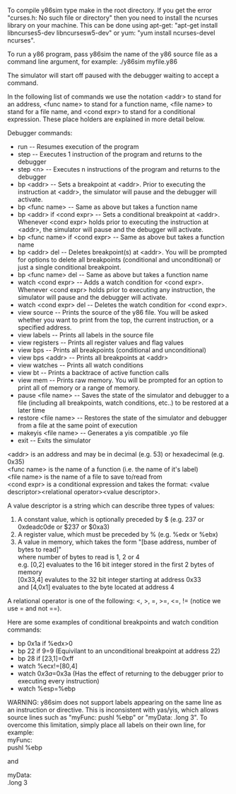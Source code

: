 To compile y86sim type make in the root directory. If you get the error "curses.h: No such file or directory" then you need to install the ncurses library on your machine. This can be done using apt-get: "apt-get install libncurses5-dev libncursesw5-dev" or yum: "yum install ncurses-devel ncurses".

To run a y86 program, pass y86sim the name of the y86 source file as a command line argument, for example: ./y86sim myfile.y86

The simulator will start off paused with the debugger waiting to accept a command.

In the following list of commands we use the notation \<addr\> to stand for an address, \<func name\> to stand for a function name, \<file name\> to stand for a file name, and \<cond expr\> to stand for a conditional expression. These place holders are explained in more detail below.

Debugger commands:
 * run -- Resumes execution of the program
 * step -- Executes 1 instruction of the program and returns to the debugger
 * step \<n\> -- Executes n instructions of the program and returns to the debugger
 * bp \<addr\> -- Sets a breakpoint at \<addr\>. Prior to executing the instruction at \<addr\>, the simulator will pause and the debugger will activate.
 * bp \<func name\> -- Same as above but takes a function name
 * bp \<addr\> if \<cond expr\> -- Sets a conditional breakpoint at \<addr\>. Whenever \<cond expr\> holds prior to executing the instruction at \<addr\>, the simulator will pause and the debugger will activate.
 * bp \<func name\> if \<cond expr\> -- Same as above but takes a function name
 * bp \<addr\> del -- Deletes breakpoint(s) at \<addr\>. You will be prompted for options to delete all breakpoints (conditional and unconditional) or just a single conditional breakpoint.
 * bp \<func name\> del -- Same as above but takes a function name
 * watch \<cond expr\> -- Adds a watch condition for \<cond expr\>. Whenever \<cond expr\> holds prior to executing any instruction, the simulator will pause and the debugger will activate.
 * watch \<cond expr\> del -- Deletes the watch condition for \<cond expr\>. 
 * view source -- Prints the source of the y86 file. You will be asked whether you want to print from the top, the current instruction, or a specified address.
 * view labels -- Prints all labels in the source file
 * view registers -- Prints all register values and flag values
 * view bps -- Prints all breakpoints (conditional and unconditional)
 * view bps \<addr\> -- Prints all breakpoints at \<addr\>
 * view watches -- Prints all watch conditions
 * view bt -- Prints a backtrace of active function calls
 * view mem -- Prints raw memory. You will be prompted for an option to print all of memory or a range of memory.
 * pause \<file name\> -- Saves the state of the simulator and debugger to a file (including all breakpoints, watch conditions, etc..) to be restored at a later time
 * restore \<file name\> -- Restores the state of the simulator and debugger from a file at the same point of execution
 * makeyis \<file name\> -- Generates a yis compatible .yo file
 * exit -- Exits the simulator

\<addr\> is an address and may be in decimal (e.g. 53) or hexadecimal (e.g. 0x35)  
\<func name\> is the name of a function (i.e. the name of it's label)  
\<file name\> is the name of a file to save to/read from  
\<cond expr\> is a conditional expression and takes the format: \<value descriptor\>\<relational operator\>\<value descriptor\>.  

A value descriptor is a string which can describe three types of values:
 1. A constant value, which is optionally preceded by $ (e.g. 237 or 0xdeadc0de or $237 or $0xa3)
 2. A register value, which must be preceded by % (e.g. %edx or %ebx)
 3. A value in memory, which takes the form "[base address, number of bytes to read]"  
         where number of bytes to read is 1, 2 or 4  
	 e.g. [0,2] evaluates to the 16 bit integer stored in the first 2 bytes of memory  
	      [0x33,4] evalutes to the 32 bit integer starting at address 0x33  
          and [4,0x1] evaluates to the byte located at address 4  

A relational operator is one of the following: \<, \>, =, \>=, \<=, != (notice we use = and not ==).

Here are some examples of conditional breakpoints and watch condition commands:
 - bp 0x1a if %edx\>0
 - bp 22 if 9=9 (Equivilant to an unconditional breakpoint at address 22)
 - bp 28 if [23,1]=0xff
 - watch %ecx!=[80,4]
 - watch $0x3a=$0x3a (Has the effect of returning to the debugger prior to executing every instruction)
 - watch %esp=%ebp

WARNING: y86sim does not support labels appearing on the same line as an instruction or directive. This is inconsistent with yas/yis, which allows source lines such as "myFunc: pushl %ebp" or "myData: .long 3". To overcome this limitation, simply place all labels on their own line, for example:  
myFunc:  
  pushl %ebp  

and

myData:  
  .long 3  
